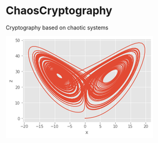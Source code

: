 # ChaosCryptography
Cryptography based on chaotic systems

![alt text](https://github.com/Phoenix-flame/ChaosCryptography/blob/main/images/xz.png?raw=true)



